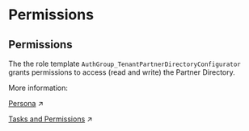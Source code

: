 <!-- loioeaa8779d05f0479681cad8a09e39d354 -->

# Permissions



<a name="loioeaa8779d05f0479681cad8a09e39d354__section_yh2_xl5_y4b"/>

## Permissions

The the role template `AuthGroup_TenantPartnerDirectoryConfigurator` grants permissions to access \(read and write\) the Partner Directory.

More information:

[Persona](https://help.sap.com/viewer/368c481cd6954bdfa5d0435479fd4eaf/IAT/en-US/2937e5ca6ef448cfb21451a2461cc2a6.html "When you perform user management tasks using SAP BTP cockpit, you find a set of predefined roles that you can assign to users of the account. According to the main tasks associated with integration projects, these roles are associated to certain persona relevant for an integration project.") :arrow_upper_right:

[Tasks and Permissions](https://help.sap.com/viewer/368c481cd6954bdfa5d0435479fd4eaf/IAT/en-US/556d5575d4b0483e85d4f3251f21d0ec.html "") :arrow_upper_right:


